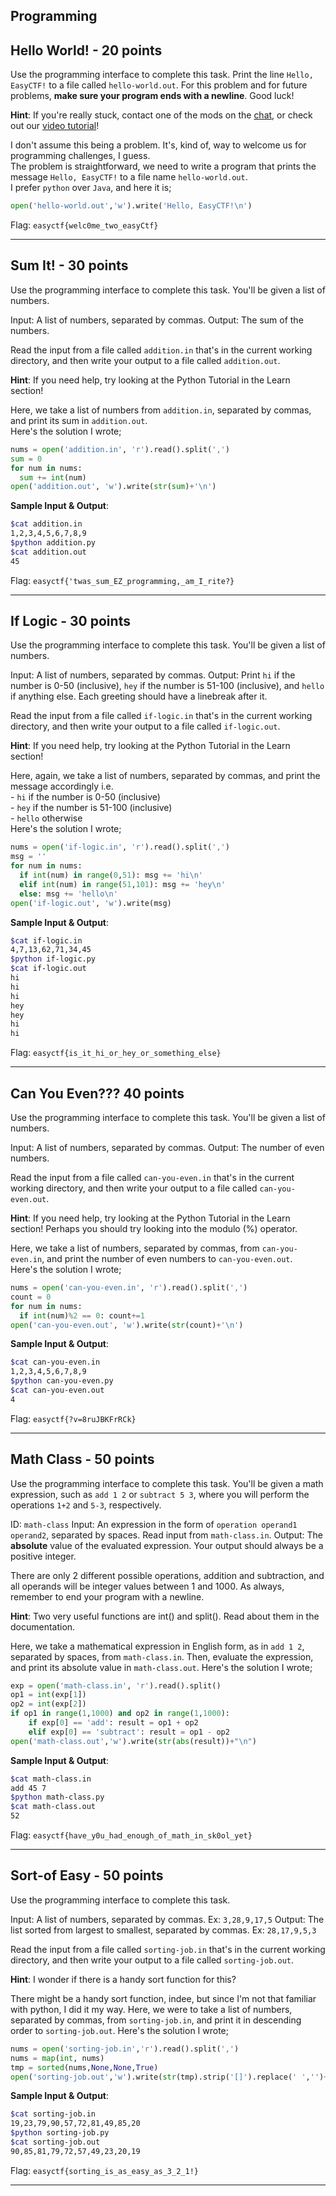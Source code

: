 Programming
-----------

Hello World! - 20 points
-----------
Use the programming interface to complete this task. Print the line `Hello, EasyCTF!` to a file called `hello-world.out`. For this problem and for future problems, **make sure your program ends with a newline**. Good luck!

**Hint**:
If you're really stuck, contact one of the mods on the [chat](https://www.easyctf.com/chat), or check out our [video tutorial](https://www.youtube.com/watch?v=GP1ZfzRSclQ)!

I don't assume this being a problem. It's, kind of, way to welcome us for programming challenges, I guess.<br/>
The problem is straightforward, we need to write a program that prints the message `Hello, EasyCTF!` to a file name `hello-world.out`.<br/>
I prefer `python` over `Java`, and here it is;
```python
open('hello-world.out','w').write('Hello, EasyCTF!\n')
```

Flag: `easyctf{welc0me_two_easyCtf}`

------------

Sum It! - 30 points
---------
Use the programming interface to complete this task. You'll be given a list of numbers.

Input: A list of numbers, separated by commas.
Output: The sum of the numbers.

Read the input from a file called `addition.in` that's in the current working directory, and then write your output to a file called `addition.out`.

**Hint**:
If you need help, try looking at the Python Tutorial in the Learn section!

Here, we take a list of numbers from `addition.in`, separated by commas, and print its sum in `addition.out`.<br/>
Here's the solution I wrote;
```python
nums = open('addition.in', 'r').read().split(',')
sum = 0
for num in nums:
  sum += int(num)
open('addition.out', 'w').write(str(sum)+'\n')
```

**Sample Input & Output**:
```zsh
$cat addition.in 
1,2,3,4,5,6,7,8,9
$python addition.py
$cat addition.out 
45
```
Flag: `easyctf{'twas_sum_EZ_programming,_am_I_rite?}`

--------------

If Logic - 30 points 
--------
Use the programming interface to complete this task. You'll be given a list of numbers.

Input: A list of numbers, separated by commas.
Output: Print `hi` if the number is 0-50 (inclusive), `hey` if the number is 51-100 (inclusive), and `hello` if anything else. Each greeting should have a linebreak after it.

Read the input from a file called `if-logic.in` that's in the current working directory, and then write your output to a file called `if-logic.out`.

**Hint**:
If you need help, try looking at the Python Tutorial in the Learn section!

Here, again, we take a list of numbers, separated by commas, and print the message accordingly i.e.<br/>
\- `hi` if the number is 0-50 (inclusive)<br/>
\- `hey` if the number is 51-100 (inclusive)<br/>
\- `hello` otherwise<br/>
Here's the solution I wrote;
```python
nums = open('if-logic.in', 'r').read().split(',')
msg = ''
for num in nums:
  if int(num) in range(0,51): msg += 'hi\n'
  elif int(num) in range(51,101): msg += 'hey\n'
  else: msg += 'hello\n'
open('if-logic.out', 'w').write(msg)
```
**Sample Input & Output**:
```zsh
$cat if-logic.in 
4,7,13,62,71,34,45
$python if-logic.py
$cat if-logic.out 
hi
hi
hi
hey
hey
hi
hi
```
Flag: `easyctf{is_it_hi_or_hey_or_something_else}`

-------------------------------------------

Can You Even??? 40 points 
-----------
Use the programming interface to complete this task. You'll be given a list of numbers.

Input: A list of numbers, separated by commas.
Output: The number of even numbers.

Read the input from a file called `can-you-even.in` that's in the current working directory, and then write your output to a file called `can-you-even.out`.

**Hint**:
If you need help, try looking at the Python Tutorial in the Learn section! Perhaps you should try looking into the modulo (%) operator. 

Here, we take a list of numbers, separated by commas, from `can-you-even.in`, and print the number of even numbers to `can-you-even.out`.<br/>
Here's the solution I wrote;<br/>
```python
nums = open('can-you-even.in', 'r').read().split(',')
count = 0
for num in nums:
  if int(num)%2 == 0: count+=1
open('can-you-even.out', 'w').write(str(count)+'\n')
```
**Sample Input & Output**:
```zsh
$cat can-you-even.in 
1,2,3,4,5,6,7,8,9
$python can-you-even.py
$cat can-you-even.out 
4
```
Flag: `easyctf{?v=8ruJBKFrRCk}`

-----------

Math Class - 50 points 
----------
Use the programming interface to complete this task. You'll be given a math expression, such as `add 1 2` or `subtract 5 3`, where you will perform the operations `1+2` and `5-3`, respectively.

ID: `math-class`
Input: An expression in the form of `operation operand1 operand2`, separated by spaces. Read input from `math-class.in`.
Output: The **absolute** value of the evaluated expression. Your output should always be a positive integer.

There are only 2 different possible operations, addition and subtraction, and all operands will be integer values between 1 and 1000. As always, remember to end your program with a newline.

**Hint**:
Two very useful functions are int() and split(). Read about them in the documentation.

Here, we take a mathematical expression in English form, as in `add 1 2`, separated by spaces, from `math-class.in`. Then, evaluate the expression, and print its absolute value in `math-class.out`.
Here's the solution I wrote;
```python
exp = open('math-class.in', 'r').read().split()
op1 = int(exp[1])	
op2 = int(exp[2])
if op1 in range(1,1000) and op2 in range(1,1000):
    if exp[0] == 'add': result = op1 + op2
    elif exp[0] == 'subtract': result = op1 - op2
open('math-class.out','w').write(str(abs(result))+"\n")
```

**Sample Input & Output**:
```zsh
$cat math-class.in 
add 45 7
$python math-class.py
$cat math-class.out 
52
```
Flag: `easyctf{have_y0u_had_enough_of_math_in_sk0ol_yet}`

----------

Sort-of Easy - 50 points 
-------
Use the programming interface to complete this task.

Input: A list of numbers, separated by commas. Ex: `3,28,9,17,5`
Output: The list sorted from largest to smallest, separated by commas. Ex: `28,17,9,5,3`

Read the input from a file called `sorting-job.in` that's in the current working directory, and then write your output to a file called `sorting-job.out`.

**Hint**:
I wonder if there is a handy sort function for this?

There might be a handy sort function, indee, but since I'm not that familiar with python, I did it my way. Here, we were to take a list of numbers, separated by commas, from `sorting-job.in`, and print it in descending order to `sorting-job.out`.
Here's the solution I wrote;
```python
nums = open('sorting-job.in','r').read().split(',')
nums = map(int, nums)
tmp = sorted(nums,None,None,True)
open('sorting-job.out','w').write(str(tmp).strip('[]').replace(' ','')+'\n')
```

**Sample Input & Output**:
```zsh
$cat sorting-job.in 
19,23,79,90,57,72,81,49,85,20
$python sorting-job.py
$cat sorting-job.out 
90,85,81,79,72,57,49,23,20,19
```
Flag: `easyctf{sorting_is_as_easy_as_3_2_1!}`

---------

